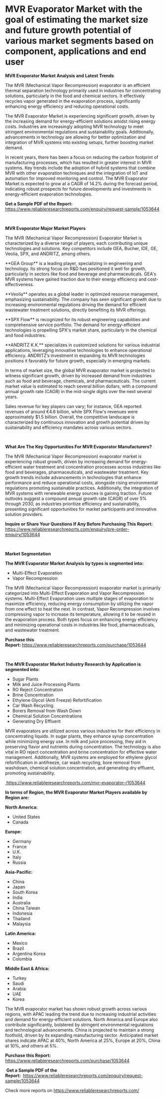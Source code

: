 <p><h1>MVR Evaporator Market with the goal of estimating the market size and future growth potential of various market segments based on component, applications and end user</h1></p><p><strong>MVR Evaporator Market Analysis and Latest Trends</strong></p>
<p><p>The MVR (Mechanical Vapor Recompression) evaporator is an efficient thermal separation technology primarily used in industries for concentrating solutions, particularly in the food and chemical sectors. It effectively recycles vapor generated in the evaporation process, significantly enhancing energy efficiency and reducing operational costs.</p><p>The MVR Evaporator Market is experiencing significant growth, driven by the increasing demand for energy-efficient solutions amidst rising energy costs. Industries are increasingly adopting MVR technology to meet stringent environmental regulations and sustainability goals. Additionally, advancements in technology are allowing for better optimization and integration of MVR systems into existing setups, further boosting market demand.</p><p>In recent years, there has been a focus on reducing the carbon footprint of manufacturing processes, which has resulted in greater interest in MVR systems. Key trends include the adoption of hybrid systems that combine MVR with other evaporation techniques and the integration of IoT and automation for improved monitoring and control. The MVR Evaporator Market is expected to grow at a CAGR of 14.2% during the forecast period, indicating robust prospects for future developments and investments in energy-efficient evaporation technologies.</p></p>
<p><strong>Get a Sample PDF of the Report:&nbsp;</strong> <a href="https://www.reliableresearchreports.com/enquiry/request-sample/1053644?utm_campaign=2295&utm_medium=2&utm_source=Github&utm_content=ia&utm_term=10042025&utm_id=mvr-evaporator">https://www.reliableresearchreports.com/enquiry/request-sample/1053644</a></p>
<p>&nbsp;</p>
<p><strong>MVR Evaporator Major Market Players</strong></p>
<p><p>The MVR (Mechanical Vapor Recompression) Evaporator Market is characterized by a diverse range of players, each contributing unique technologies and solutions. Key competitors include GEA, Bucher, IDE, GE, Veolia, SPX, and ANDRITZ, among others.</p><p>**GEA Group** is a leading player, specializing in engineering and technology. Its strong focus on R&D has positioned it well for growth, particularly in sectors like food and beverage and pharmaceuticals. GEA's MVR systems have gained traction due to their energy efficiency and cost-effectiveness. </p><p>**Veolia** operates as a global leader in optimized resource management, emphasizing sustainability. The company has seen significant growth due to increasing environmental regulations driving the demand for efficient wastewater treatment solutions, directly benefiting its MVR offerings.</p><p>**SPX Flow** is recognized for its robust engineering capabilities and comprehensive service portfolio. The demand for energy-efficient technologies is propelling SPX's market share, particularly in the chemical and food industries. </p><p>**ANDRITZ K.K.** specializes in customized solutions for various industrial applications, leveraging innovative technologies to enhance operational efficiency. ANDRITZ’s investment in expanding its MVR technologies positions it favorably for future growth, especially in emerging markets.</p><p>In terms of market size, the global MVR evaporator market is projected to witness significant growth, driven by increased demand from industries such as food and beverage, chemicals, and pharmaceuticals. The current market value is estimated to reach several billion dollars, with a compound annual growth rate (CAGR) in the mid-single digits over the next several years.</p><p>Sales revenue for key players can vary; for instance, GEA reported revenues of around €4.6 billion, while SPX Flow's revenues were approximately $1.5 billion. Overall, the competitive landscape is characterized by continuous innovation and growth potential driven by sustainability and efficiency mandates across various sectors.</p></p>
<p>&nbsp;</p>
<p><strong>What Are The Key Opportunities For MVR Evaporator Manufacturers?</strong></p>
<p><p>The MVR (Mechanical Vapor Recompression) evaporator market is experiencing robust growth, driven by increasing demand for energy-efficient water treatment and concentration processes across industries like food and beverages, pharmaceuticals, and wastewater treatment. Key growth trends include advancements in technologies that enhance performance and reduce operational costs, alongside rising environmental regulations promoting sustainable practices. Additionally, the integration of MVR systems with renewable energy sources is gaining traction. Future outlooks suggest a compound annual growth rate (CAGR) of over 5% through 2030, as industries prioritize efficiency and sustainability, presenting significant opportunities for market participants and innovative solution providers.</p></p>
<p><strong>Inquire or Share Your Questions If Any Before Purchasing This Report:</strong> <a href="https://www.reliableresearchreports.com/enquiry/pre-order-enquiry/1053644?utm_campaign=2295&utm_medium=2&utm_source=Github&utm_content=ia&utm_term=10042025&utm_id=mvr-evaporator">https://www.reliableresearchreports.com/enquiry/pre-order-enquiry/1053644</a></p>
<p>&nbsp;</p>
<p><strong>Market Segmentation</strong></p>
<p><strong>The MVR Evaporator Market Analysis by types is segmented into:</strong></p>
<p><ul><li>Multi-Effect Evaporation</li><li>Vapor Recompression</li></ul></p>
<p><p>The MVR (Mechanical Vapor Recompression) evaporator market is primarily categorized into Multi-Effect Evaporation and Vapor Recompression systems. Multi-Effect Evaporation uses multiple stages of evaporation to maximize efficiency, reducing energy consumption by utilizing the vapor from one effect to heat the next. In contrast, Vapor Recompression involves compressing vapor to increase its temperature, allowing it to be reused in the evaporation process. Both types focus on enhancing energy efficiency and minimizing operational costs in industries like food, pharmaceuticals, and wastewater treatment.</p></p>
<p><strong>Purchase this Report:&nbsp;</strong><a href="https://www.reliableresearchreports.com/purchase/1053644?utm_campaign=2295&utm_medium=2&utm_source=Github&utm_content=ia&utm_term=10042025&utm_id=mvr-evaporator">https://www.reliableresearchreports.com/purchase/1053644</a></p>
<p>&nbsp;</p>
<p><strong>The MVR Evaporator Market Industry Research by Application is segmented into:</strong></p>
<p><ul><li>Sugar Plants</li><li>Milk and Juice Processing Plants</li><li>RO Reject Concentration</li><li>Brine Concentration</li><li>Ethylene Glycol (Anti Freeze) Refortification</li><li>Car Wash Recycling</li><li>Borers Removal from Wash Down</li><li>Chemical Solution Concentrations</li><li>Generating Dry Effluent</li></ul></p>
<p><p>MVR evaporators are utilized across various industries for their efficiency in concentrating liquids. In sugar plants, they enhance syrup concentration while minimizing energy use. In milk and juice processing, they aid in preserving flavor and nutrients during concentration. The technology is also vital in RO reject concentration and brine concentration for effective water management. Additionally, MVR systems are employed for ethylene glycol refortification in antifreeze, car wash recycling, bore removal from washdown, chemical solution concentration, and generating dry effluent, promoting sustainability.</p></p>
<p><a href="https://www.reliableresearchreports.com/mvr-evaporator-r1053644?utm_campaign=2295&utm_medium=2&utm_source=Github&utm_content=ia&utm_term=10042025&utm_id=mvr-evaporator">&nbsp;https://www.reliableresearchreports.com/mvr-evaporator-r1053644</a></p>
<p><strong>In terms of Region, the MVR Evaporator Market Players available by Region are:</strong></p>
<p>
    <p> <strong> North America: </strong>
        <ul>
            <li>United States</li>
            <li>Canada</li>
        </ul>
        </p> 
    <p> <strong> Europe: </strong>
        <ul>
            <li>Germany</li>
            <li>France</li>
            <li>U.K.</li>
            <li>Italy</li>
            <li>Russia</li>
        </ul>
        </p> 
    <p> <strong> Asia-Pacific: </strong>
        <ul>
            <li>China</li>
            <li>Japan</li>
            <li>South Korea</li>
            <li>India</li>
            <li>Australia</li>
            <li>China Taiwan</li>
            <li>Indonesia</li>
            <li>Thailand</li>
            <li>Malaysia</li>
        </ul>
        </p> 
    <p> <strong> Latin America: </strong>
        <ul>
            <li>Mexico</li>
            <li>Brazil</li>
            <li>Argentina Korea</li>
            <li>Colombia</li>
        </ul>
        </p> 
    <p> <strong> Middle East & Africa: </strong>
        <ul>
            <li>Turkey</li>
            <li>Saudi</li>
            <li>Arabia</li>
            <li>UAE</li>
            <li>Korea</li>
        </ul>
    </p>
    </p>
<p><p>The MVR evaporator market has shown robust growth across various regions, with APAC leading the trend due to increasing industrial activities and demand for energy-efficient solutions. North America and Europe also contribute significantly, bolstered by stringent environmental regulations and technological advancements. China is projected to maintain a strong foothold, driven by its expanding manufacturing sector. Anticipated market shares indicate APAC at 40%, North America at 25%, Europe at 20%, China at 10%, and others at 5%.</p></p>
<p><strong>Purchase this Report: </strong><a href="https://www.reliableresearchreports.com/purchase/1053644?utm_campaign=2295&utm_medium=2&utm_source=Github&utm_content=ia&utm_term=10042025&utm_id=mvr-evaporator">https://www.reliableresearchreports.com/purchase/1053644</a></p>
<p>&nbsp;<strong>Get a Sample PDF of the Report:&nbsp;&nbsp;</strong><a href="https://www.reliableresearchreports.com/enquiry/request-sample/1053644?utm_campaign=2295&utm_medium=2&utm_source=Github&utm_content=ia&utm_term=10042025&utm_id=mvr-evaporator">https://www.reliableresearchreports.com/enquiry/request-sample/1053644</a></p>
<p><strong></strong></p>
<p>Check more reports on <a href="https://www.reliableresearchreports.com/?utm_campaign=2295&utm_medium=2&utm_source=Github&utm_content=ia&utm_term=10042025&utm_id=mvr-evaporator">https://www.reliableresearchreports.com/</a></p>